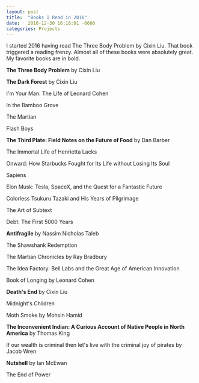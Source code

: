 ```yaml
---
layout: post
title:  "Books I Read in 2016"
date:   2016-12-30 16:16:01 -0600
categories: Projects
---
```


I started 2016 having read The Three Body Problem by Cixin Liu. That book triggered a reading frenzy. Almost all of these books were absolutely great. My favorite books are in bold.

**The Three Body Problem** by Cixin Liu

**The Dark Forest** by Cixin Liu

I'm Your Man: The Life of Leonard Cohen

In the Bamboo Grove

The Martian

Flash Boys

**The Third Plate: Field Notes on the Future of Food** by Dan Barber

The Immortal Life of Henrietta Lacks

Onward: How Starbucks Fought for Its Life without Losing Its Soul

Sapiens

Elon Musk: Tesla, SpaceX, and the Quest for a Fantastic Future

Colorless Tsukuru Tazaki and His Years of Pilgrimage

The Art of Subtext

Debt: The First 5000 Years

**Antifragile** by Nassim Nicholas Taleb

The Shawshank Redemption

The Martian Chronicles by Ray Bradbury

The Idea Factory: Bell Labs and the Great Age of American Innovation

Book of Longing by Leonard Cohen

**Death's End** by Cixin Liu

Midnight's Children

Moth Smoke by Mohsin Hamid

**The Inconvenient Indian: A Curious Account of Native People in North America** by Thomas King

If our wealth is criminal then let's live with the criminal joy of pirates by Jacob Wren

**Nutshell** by Ian McEwan

The End of Power